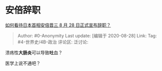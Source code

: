 # 安倍辞职
[如何看待日本首相安倍晋三 8 月 28 日正式宣布辞职？](https://www.zhihu.com/question/418040371/answer/1439460898)

> Author: #0-Anonymity
> Last update: [编辑于 2020-08-28]
> Link:
> Tag: #4-世界史/4B-政治 
> 评论区:
> 泛讨论:

溃疡性**大肠炎**可以导致**吐**血？

医学上说不通吧？

